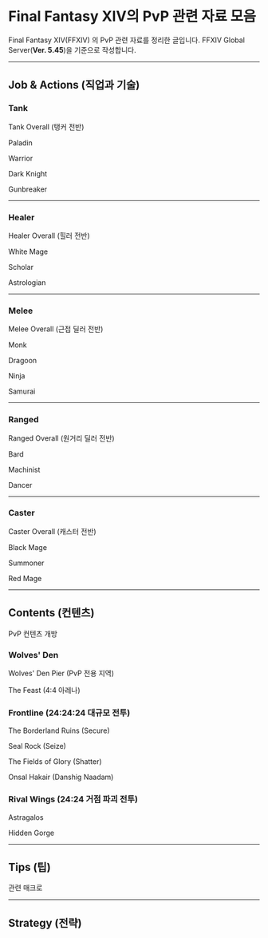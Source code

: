 # Final Fantasy XIV의 PvP 관련 자료 모음


Final Fantasy XIV(FFXIV) 의 PvP 관련 자료를 정리한 글입니다. FFXIV Global Server(<b>Ver. 5.45</b>)을 기준으로 작성합니다.

<!--more-->

---



## Job & Actions (직업과 기술)

### Tank

Tank Overall (탱커 전반)

Paladin

Warrior

Dark Knight

Gunbreaker

---

### Healer

Healer Overall (힐러 전반)

White Mage

Scholar

Astrologian

---

### Melee

Melee Overall (근접 딜러 전반)

Monk

Dragoon

Ninja

Samurai

---

### Ranged

Ranged Overall (원거리 딜러 전반)

Bard

Machinist

Dancer

---

### Caster

Caster Overall (캐스터 전반)

Black Mage

Summoner

Red Mage

---



## Contents (컨텐츠)

PvP 컨텐츠 개방

### Wolves' Den

Wolves' Den Pier (PvP 전용 지역)

The Feast (4:4 아레나)

### Frontline (24:24:24 대규모 전투)

The Borderland Ruins (Secure)

Seal Rock (Seize)

The Fields of Glory (Shatter)

Onsal Hakair (Danshig Naadam)

### Rival Wings (24:24 거점 파괴 전투)

Astragalos

Hidden Gorge



---



## Tips (팁)

관련 매크로





---



## Strategy (전략)
